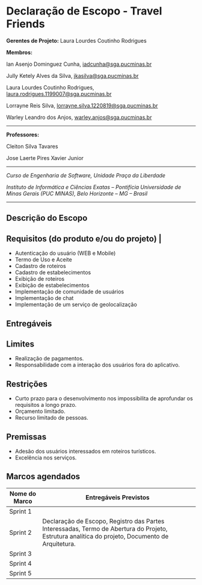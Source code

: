 # Declaração de Escopo - Travel Friends


**Gerentes de Projeto:** Laura Lourdes Coutinho Rodrigues

**Membros:**

Ian Asenjo Dominguez Cunha, iadcunha@sga.pucminas.br

Jully Ketely Alves da Silva, jkasilva@sga.pucminas.br

Laura Lourdes Coutinho Rodrigues, laura.rodrigues.1199007@sga.pucminas.br

Lorrayne Reis Silva, lorrayne.silva.1220819@sga.pucminas.br

Warley Leandro dos Anjos, warley.anjos@sga.pucminas.br

---

**Professores:**

Cleiton Silva Tavares

Jose Laerte Pires Xavier Junior

---

_Curso de Engenharia de Software, Unidade Praça da Liberdade_

_Instituto de Informática e Ciências Exatas – Pontifícia Universidade de Minas Gerais (PUC MINAS), Belo Horizonte – MG – Brasil_

---


## Descrição do Escopo


## Requisitos (do produto e/ou do projeto) |
- Autenticação do usuário (WEB e Mobile)
- Termo de Uso e Aceite
- Cadastro de roteiros
- Cadastro de estabelecimentos
- Exibição de roteiros
- Exibição de estabelecimentos
- Implementação de comunidade de usuários 
- Implementação de chat
- Implementação de um serviço de geolocalização

## Entregáveis

## Limites
- Realização de pagamentos.
- Responsabilidade com a interação dos usuários fora do aplicativo.

## Restrições
- Curto prazo para o desenvolvimento nos impossibilita de aprofundar os requisitos a longo prazo.
- Orçamento limitado.
- Recurso limitado de pessoas.


## Premissas
- Adesão dos usuários interessados em roteiros turísticos.
-  Excelência nos serviços.


## Marcos agendados

| Nome do Marco | Entregáveis Previstos |
| --- | --- |
|Sprint 1  | |
|Sprint 2  |Declaração de Escopo, Registro das Partes Interessadas, Termo de Abertura do Projeto, Estrutura analítica do projeto, Documento de Arquitetura. |
|Sprint 3  | |
|Sprint 4  | |
|Sprint 5  | |
